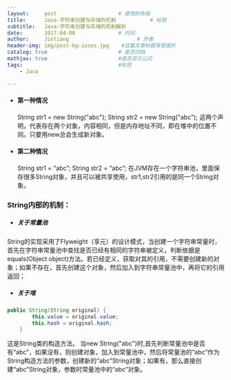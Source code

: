 ```yaml
---
layout:     post                    # 使用的布局
title:      Java-字符串创建与存储的机制           # 标题 
subtitle:   Java-字符串创建与存储的机制解析 
date:       2017-04-08              # 时间
author:     Jinliang                      # 作者
header-img: img/post-bg-ioses.jpg    #这篇文章标题背景图片
catalog: true                       # 是否归档
mathjax: true                       #是否显示公式
tags:                               #标签
    - Java

---
```


 - #### 第一种情况

    String str1 = new String("abc");
      String str2 = new String("abc");
      这两个声明，代表存在两个对象，内容相同，但是内存地址不同，即在堆中的位置不同。只要用new总会生成新对象。


 - #### 第二种情况

    String str1 = “abc”;
      String str2 = “abc”;
      在JVM存在一个字符串池，里面保存很多String对象，并且可以被共享使用，str1,str2引用的是同一个String对象。

###  **String内部的机制：**


 - ##### 关于常量池

 String的实现采用了Flyweight（享元）的设计模式，当创建一个字符串常量时，首先在字符串常量池中查找是否已经有相同的字符串被定义，判断依据是equals(Object object)方法。若已经定义，获取对其的引用，不需要创建新的对象；如果不存在，首先创建这个对象，然后加入到字符串常量池中，再将它的引用返回；


 - ##### 关于堆


```java
public String(String original) {
        this.value = original.value;
        this.hash = original.hash;
    }
```
这是String类的构造方法。
当new String("abc")时,首先判断常量池中是否有“abc”，如果没有，则创建对象，加入到常量池中，然后将常量池的“abc”作为String构造方法的参数，创建新的“abc”String对象；如果有，那么直接创建“abc”String对象，参数时常量池中的“abc”对象。